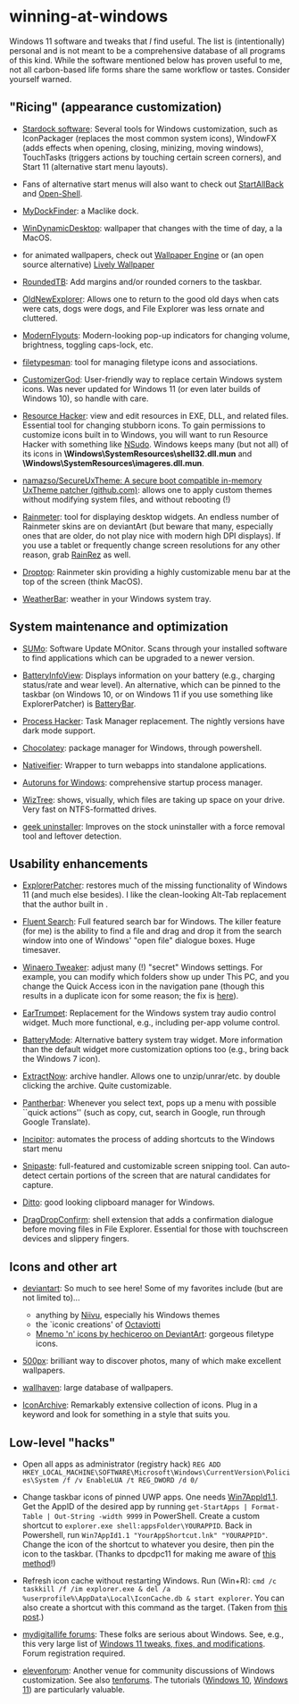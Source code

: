 # winning-at-windows
Windows 11 software and tweaks that *I* find useful. The list is (intentionally) personal and is not meant to be a comprehensive database of all programs of this kind. While the software mentioned below has proven useful to me, not all carbon-based life forms  share the same workflow or tastes. Consider yourself warned.

## "Ricing" (appearance customization)

* [Stardock software](https://www.stardock.com/): Several tools for Windows customization, such as IconPackager (replaces the most common system icons), WindowFX (adds effects when opening, closing, minizing, moving windows), TouchTasks (triggers actions by touching certain screen corners), and Start 11 (alternative start menu layouts). 

* Fans of alternative start menus will also want to check out [StartAllBack](https://www.startallback.com/) and [Open-Shell](https://github.com/Open-Shell/Open-Shell-Menu).

* [MyDockFinder](https://store.steampowered.com/app/1787090/MyDockFinder/): a Maclike dock.

* [WinDynamicDesktop](https://github.com/t1m0thyj/WinDynamicDesktop): wallpaper that changes with the time of day, a la MacOS.

* for animated wallpapers, check out [Wallpaper Engine](https://www.wallpaperengine.io/en) or (an open source alternative) [Lively Wallpaper](https://rocksdanister.github.io/lively/)

* [RoundedTB](https://github.com/torchgm/RoundedTB): Add margins and/or rounded corners to the taskbar.

* [OldNewExplorer](https://m.majorgeeks.com/files/details/oldnewexplorer.html): Allows one to return to the good old days when cats were cats, dogs were dogs, and File Explorer was less ornate and cluttered.

* [ModernFlyouts](https://modernflyouts-community.github.io/): Modern-looking pop-up indicators for changing volume, brightness, toggling caps-lock, etc.

* [filetypesman](https://www.nirsoft.net/utils/file_types_manager.html): tool for managing filetype icons and associations.

* [CustomizerGod](https://www.door2windows.com/customizergod/): User-friendly way to replace certain Windows system icons. Was never updated for Windows 11 (or even later builds of Windows 10), so handle with care.

* [Resource Hacker](http://www.angusj.com/resourcehacker/): view and edit resources in EXE, DLL, and related files. Essential tool for changing stubborn icons. To gain permissions to customize icons built in to Windows, you will want to run Resource Hacker with something like [NSudo](https://github.com/M2Team/NSudo). Windows keeps many (but not all) of its icons in **\Windows\SystemResources\shell32.dll.mun** and **\Windows\SystemResources\imageres.dll.mun**.

* [namazso/SecureUxTheme: A secure boot compatible in-memory UxTheme patcher (github.com)](https://github.com/namazso/SecureUxTheme): allows one to apply custom themes without modifying system files, and without rebooting (!) 

* [Rainmeter](https://www.rainmeter.net/): tool for displaying desktop widgets. An endless number of Rainmeter skins are on deviantArt (but beware that many, especially ones that are older, do not play nice with modern high DPI displays). If you use a tablet or frequently change screen resolutions for any other reason, grab [RainRez](https://forum.rainmeter.net/viewtopic.php?f=18&t=10471&hilit=rainrez) as well. 

* [Droptop](https://github.com/Droptop-Four/Basic-Version/releases/tag/Current-Stable): Rainmeter skin providing a highly customizable menu bar at the top of the screen (think MacOS).

* [WeatherBar](https://weatherbarapp.com/): weather in your Windows system tray. 


## System maintenance and optimization

* [SUMo](https://www.kcsoftwares.com/?sumo): Software Update MOnitor. Scans through your installed software to find applications which can be upgraded to a newer version.

* [BatteryInfoView](https://www.nirsoft.net/utils/battery_information_view.html): Displays information on your battery (e.g., charging status/rate and wear level). An alternative, which can be pinned to the taskbar (on Windows 10, or on Windows 11 if you use something like ExplorerPatcher) is [BatteryBar](https://batterybarpro.com/).

* [Process Hacker](https://github.com/processhacker/processhacker): Task Manager replacement. The nightly versions have dark mode support.

* [Chocolatey](https://chocolatey.org/): package manager for Windows, through powershell.

* [Nativeifier](https://github.com/nativefier/nativefier): Wrapper to turn webapps into standalone applications.

* [Autoruns for Windows](https://docs.microsoft.com/en-us/sysinternals/downloads/autoruns): comprehensive startup process manager.

* [WizTree](https://diskanalyzer.com/): shows, visually, which files are taking up space on your drive.  Very fast on NTFS-formatted drives.

* [geek uninstaller](https://geekuninstaller.com/): Improves on the stock uninstaller with a force removal tool and leftover detection. 

## Usability enhancements


* [ExplorerPatcher](https://github.com/valinet/ExplorerPatcher): restores much of the missing functionality of Windows 11 (and much else besides). I like the clean-looking Alt-Tab replacement that the author built in .

* [Fluent Search](https://www.fluentsearch.net/): Full featured search bar for Windows. The killer feature (for me) is the ability to find a file and drag and drop it from the search window into one of Windows' "open file" dialogue boxes. Huge timesaver.

* [Winaero Tweaker](https://winaero.com/winaero-tweaker/): adjust many (!) "secret" Windows settings. For example, you can modify which folders show up under This PC, and you change the Quick Access icon in the navigation pane (though this results in a duplicate icon for some reason; the fix is [here](https://www.tenforums.com/customization/157112-duplicate-quick-access-navigation-pane.html)).

* [EarTrumpet](https://github.com/File-New-Project/EarTrumpet): Replacement for the Windows system tray audio control widget. Much more functional, e.g., including per-app volume control.

* [BatteryMode](https://github.com/tarcode-apps/BatteryMode): Alternative battery system tray widget. More information than the default widget more customization options too (e.g., bring back the Windows 7 icon).

* [ExtractNow](https://www.extractnow.com/#/home): archive handler. Allows one to unzip/unrar/etc. by double clicking the archive. Quite customizable. 

* [Pantherbar](https://pantherbar-app.com/): Whenever you select text, pops up a menu with possible ``quick actions'' (such as copy, cut, search in Google, run through Google Translate).

* [Incipitor](https://www.dcmembers.com/bgmcoder/download/incipitor/): automates the process of adding shortcuts to the Windows start menu

* [Snipaste](https://www.snipaste.com/): full-featured and customizable screen snipping tool. Can auto-detect certain portions of the screen that are natural candidates for capture.

* [Ditto](https://ditto-cp.sourceforge.io/): good looking clipboard manager for Windows.

* [DragDropConfirm](https://github.com/broken-e/DragDropConfirm): shell extension that adds a confirmation dialogue before moving files in File Explorer. Essential for those with touchscreen devices and slippery fingers.


## Icons and other art

* [deviantart](https://www.deviantart.com/): So much to see here! Some of my favorites include (but are not limited to)...
    * anything by [Niivu](https://www.deviantart.com/niivu), especially his Windows themes
    * the  `iconic creations' of [Octaviotti](https://www.deviantart.com/octaviotti)
    * [Mnemo 'n' icons by hechiceroo on DeviantArt](https://www.deviantart.com/hechiceroo/art/Mnemo-n-icons-413224458): gorgeous filetype icons. 

* [500px](https://500px.com): brilliant way to discover photos, many of which make excellent wallpapers.

* [wallhaven](https://wallhaven.cc): large database of wallpapers.

* [IconArchive](https://iconarchive.com/): Remarkably extensive collection of icons. Plug in a keyword and look for something in a style that suits you.

## Low-level "hacks"

* Open all apps as administrator (registry hack) `REG ADD HKEY_LOCAL_MACHINE\SOFTWARE\Microsoft\Windows\CurrentVersion\Policies\System /f /v EnableLUA /t REG_DWORD /d 0/`

* Change taskbar icons of pinned UWP apps. One needs [Win7AppId1.1](https://code.google.com/archive/p/win7appid/downloads). Get the AppID of the desired app by running `get-StartApps | Format-Table | Out-String -width 9999` in PowerShell. Create a custom shortcut  to `explorer.exe shell:appsFolder\YOURAPPID`. Back in Powershell, run `Win7AppId1.1 "YourAppShortcut.lnk" "YOURAPPID"`. Change the icon of the shortcut to whatever you desire, then pin the icon to the taskbar. (Thanks to dpcdpc11 for making me aware of [this method](https://dpcdpc11.com/custom-taskbar-icons-guide/)!)

* Refresh icon cache without restarting Windows. Run (Win+R): `cmd /c taskkill /f /im explorer.exe & del /a %userprofile%\AppData\Local\IconCache.db & start explorer`. You can also create a shortcut with this command as the target. (Taken from [this post](https://superuser.com/a/1300573).)

* [mydigitallife forums](https://forums.mydigitallife.net/): These folks are serious about Windows. See, e.g., this very large list of [Windows 11 tweaks, fixes, and modifications](https://forums.mydigitallife.net/threads/windows-11-tweaks-fixes-and-modifications-overview.83744/page-20#post-1687577). Forum registration required.

* [elevenforum](https://www.elevenforum.com/): Another venue for community discussions of Windows customization.  See also [tenforums](https://www.tenforums.com/). The tutorials ([Windows 10](https://www.tenforums.com/tutorials/1977-windows-10-tutorial-index.html), [Windows 11](https://www.tenforums.com/tutorials/1977-windows-10-tutorial-index.html)) are particularly valuable.










